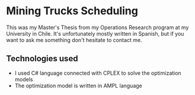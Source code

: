 # Mining Trucks Scheduling
This was my Master's Thesis from my Operations Research program at my University in Chile. It's unfortunately mostly written in Spanish, but if you want to ask me something don't hesitate to contact me.

## Technologies used
* I used C# language connected with CPLEX to solve the optimization models
* The optimization model is written in AMPL language

